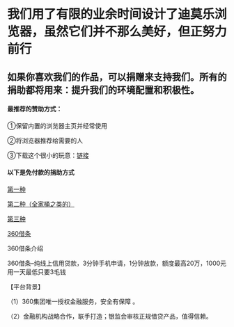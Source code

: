 # 我们用了有限的业余时间设计了迪莫乐浏览器，虽然它们并不那么美好，但正努力前行

## 如果你喜欢我们的作品，可以捐赠来支持我们。所有的捐助都将用来：提升我们的环境配置和积极性。

#### 最推荐的赞助方式：

①保留内置的浏览器主页并经常使用

②将浏览器推荐给需要的人

③下载这个很小的玩意：[链接](http://pan1.dml.ink/file/11269684-424009462)

<!--

-- #### 付款捐助：

-- [点击这里转到代刷网捐助](https://ds.dml.ink/?cid=2&tid=5)

-->

#### 以下是免付款的捐助方式

[第一种](love1.md)

[第二种（全家桶之类的）](https://github.com/dmlgzs/forum/blob/master/支持作者方法2.md)

[第三种](https://github.com/dmlgzs/forum/blob/master/支持作者方法1.md)

[360借条](https://cdn-daikuan.360jie.com.cn/html/partner-share2-yq.html?id=45627)

360借条介绍

360借条–纯线上信用贷款，3分钟手机申请，1分钟放款，额度最高20万，1000元用一天最低只要3毛钱

【平台背景】

（1）360集团唯一授权金融服务，安全有保障 。

（2）金融机构战略合作，联手打造；银监会审核正规借贷产品，值得信赖。


